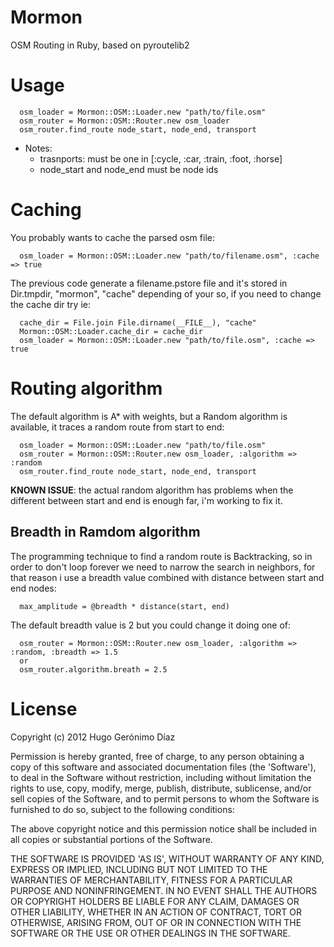 Mormon
======

OSM Routing in Ruby, based on pyroutelib2

Usage
=====

      osm_loader = Mormon::OSM::Loader.new "path/to/file.osm"
      osm_router = Mormon::OSM::Router.new osm_loader
      osm_router.find_route node_start, node_end, transport

- Notes:
  - trasnports: must be one in [:cycle, :car, :train, :foot, :horse]
  - node_start and node_end must be node ids

Caching
=======

You probably wants to cache the parsed osm file:
      
      osm_loader = Mormon::OSM::Loader.new "path/to/filename.osm", :cache => true   

The previous code generate a filename.pstore file and it's stored in Dir.tmpdir, "mormon", "cache" depending of your so, if you need to change the cache dir try ie:
      
      cache_dir = File.join File.dirname(__FILE__), "cache"
      Mormon::OSM::Loader.cache_dir = cache_dir
      osm_loader = Mormon::OSM::Loader.new "path/to/file.osm", :cache => true


Routing algorithm
=======

The default algorithm is A* with weights, but a Random algorithm is available, it traces a random route from start to end:

      osm_loader = Mormon::OSM::Loader.new "path/to/file.osm"
      osm_router = Mormon::OSM::Router.new osm_loader, :algorithm => :random
      osm_router.find_route node_start, node_end, transport

**KNOWN ISSUE**: the actual random algorithm has problems when the different between start and end is enough far, i'm working to fix it.

Breadth in Ramdom algorithm
-----

The programming technique to find a random route is Backtracking, so in order to don't loop forever we need to narrow the search in neighbors, for that reason i use a breadth value combined with distance between start and end nodes:
      
      max_amplitude = @breadth * distance(start, end)

The default breadth value is 2 but you could change it doing one of:
    
      osm_router = Mormon::OSM::Router.new osm_loader, :algorithm => :random, :breadth => 1.5
      or
      osm_router.algorithm.breath = 2.5

License
=======

Copyright (c) 2012 Hugo Gerónimo Díaz

Permission is hereby granted, free of charge, to any person obtaining a copy of this software and associated documentation files (the 'Software'), to deal in the Software without restriction, including without limitation the rights to use, copy, modify, merge, publish, distribute, sublicense, and/or sell copies of the Software, and to permit persons to whom the Software is furnished to do so, subject to the following conditions:

The above copyright notice and this permission notice shall be included in all copies or substantial portions of the Software.

THE SOFTWARE IS PROVIDED 'AS IS', WITHOUT WARRANTY OF ANY KIND, EXPRESS OR IMPLIED, INCLUDING BUT NOT LIMITED TO THE WARRANTIES OF MERCHANTABILITY, FITNESS FOR A PARTICULAR PURPOSE AND NONINFRINGEMENT. IN NO EVENT SHALL THE AUTHORS OR COPYRIGHT HOLDERS BE LIABLE FOR ANY CLAIM, DAMAGES OR OTHER LIABILITY, WHETHER IN AN ACTION OF CONTRACT, TORT OR OTHERWISE, ARISING FROM, OUT OF OR IN CONNECTION WITH THE SOFTWARE OR THE USE OR OTHER DEALINGS IN THE SOFTWARE.